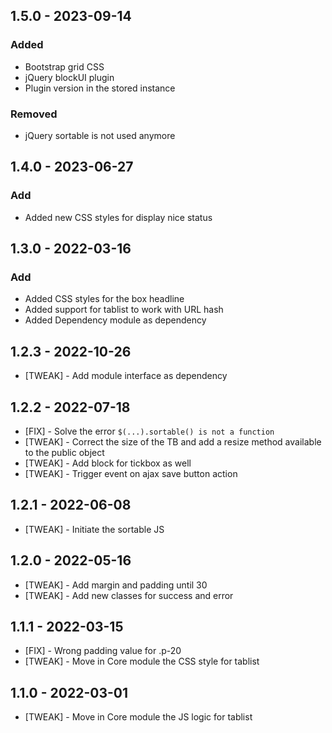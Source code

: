 ## 1.5.0 - 2023-09-14

### Added

* Bootstrap grid CSS
* jQuery blockUI plugin
* Plugin version in the stored instance

### Removed

* jQuery sortable is not used anymore

## 1.4.0 - 2023-06-27

### Add

* Added new CSS styles for display nice status

## 1.3.0 - 2022-03-16

### Add

* Added CSS styles for the box headline
* Added support for tablist to work with URL hash
* Added Dependency module as dependency


## 1.2.3 - 2022-10-26

* [TWEAK] - Add module interface as dependency

## 1.2.2 - 2022-07-18

* [FIX] - Solve the error `$(...).sortable() is not a function`
* [TWEAK] - Correct the size of the TB and add a resize method available to the public object
* [TWEAK] - Add block for tickbox as well
* [TWEAK] - Trigger event on ajax save button action

## 1.2.1 - 2022-06-08

* [TWEAK] - Initiate the sortable JS

## 1.2.0 - 2022-05-16

* [TWEAK] - Add margin and padding until 30
* [TWEAK] - Add new classes for success and error

## 1.1.1 - 2022-03-15

* [FIX] - Wrong padding value for .p-20
* [TWEAK] - Move in Core module the CSS style for tablist

## 1.1.0 - 2022-03-01

* [TWEAK] - Move in Core module the JS logic for tablist